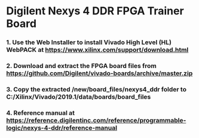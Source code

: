 # Digilent Nexys 4 DDR FPGA Trainer Board

### 1. Use the Web Installer to install Vivado High Level (HL) WebPACK at https://www.xilinx.com/support/download.html

### 2. Download and extract the FPGA board files from https://github.com/Digilent/vivado-boards/archive/master.zip

### 3. Copy the extracted /new/board_files/nexys4_ddr folder to C:/Xilinx/Vivado/2019.1/data/boards/board_files

### 4. Reference manual at https://reference.digilentinc.com/reference/programmable-logic/nexys-4-ddr/reference-manual
